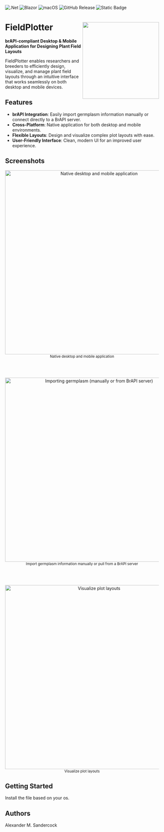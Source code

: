 ![.Net](https://img.shields.io/badge/.NET-5C2D91?style=for-the-badge&logo=.net&logoColor=white)
![Blazor](https://img.shields.io/badge/blazor-%235C2D91.svg?style=for-the-badge&logo=blazor&logoColor=white)
![macOS](https://img.shields.io/badge/mac%20os-000000?style=for-the-badge&logo=macos&logoColor=F0F0F0)
![GitHub Release](https://img.shields.io/github/v/release/alex-sandercock/FieldPlotter-release?include_prereleases&style=flat-square)
![Static Badge](https://img.shields.io/badge/status-Under%20Development-yellow?style=flat-square)




# FieldPlotter <img src="https://github.com/user-attachments/assets/27de4981-52f3-476b-b704-b69029a48d5e" align="right" width="250"/>

**brAPI-compliant Desktop & Mobile Application for Designing Plant Field Layouts**




FieldPlotter enables researchers and breeders to efficiently design, visualize, and manage plant field layouts through an intuitive interface that works seamlessly on both desktop and mobile devices.





    

## Features

- **brAPI Integration**: Easily import germplasm information manually or connect directly to a BrAPI server.
- **Cross-Platform**: Native application for both desktop and mobile environments.
- **Flexible Layouts**: Design and visualize complex plot layouts with ease.
- **User-Friendly Interface**: Clean, modern UI for an improved user experience.


## Screenshots

<div align="center">

<img src="https://github.com/user-attachments/assets/f55de6ce-ea19-438b-bded-cb1915e05cbb" width="600" alt="Native desktop and mobile application"><br>
<sub>Native desktop and mobile application</sub>

<br><br>

<img src="https://github.com/user-attachments/assets/749e40a7-feae-4897-8d0b-8c110676adbb" width="600" alt="Importing germplasm (manually or from BrAPI server)"><br>
<sub>Import germplasm information manually or pull from a BrAPI server</sub>

<br><br>

<img src="https://github.com/user-attachments/assets/7d5c9f3f-b302-4ec8-bb13-60ec3bf5771c" width="600" alt="Visualize plot layouts"><br>
<sub>Visualize plot layouts</sub>

</div>


## Getting Started

Install the file based on your os.

## Authors
Alexander M. Sandercock
